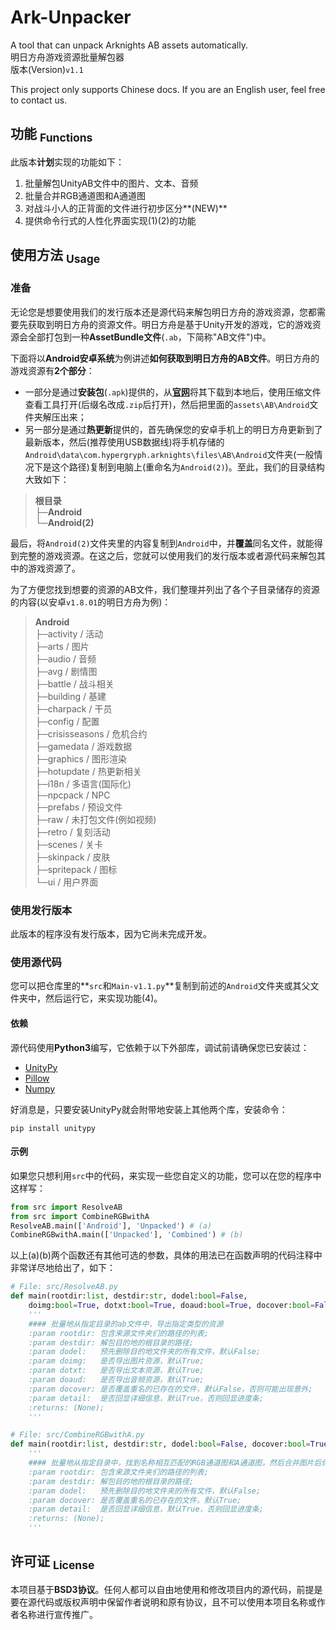 Ark-Unpacker
==========
A tool that can unpack Arknights AB assets automatically.  
明日方舟游戏资源批量解包器  
版本(Version)`v1.1`  

This project only supports Chinese docs. If you are an English user, feel free to contact us.

## 功能 <sub>Functions</sub>
此版本**计划**实现的功能如下：
1. 批量解包UnityAB文件中的图片、文本、音频
2. 批量合并RGB通道图和A通道图
3. 对战斗小人的正背面的文件进行初步区分**(NEW)**
4. 提供命令行式的人性化界面实现(1)(2)的功能

## 使用方法 <sub>Usage</sub>

### 准备
无论您是想要使用我们的发行版本还是源代码来解包明日方舟的游戏资源，您都需要先获取到明日方舟的资源文件。明日方舟是基于Unity开发的游戏，它的游戏资源会全部打包到一种**AssetBundle文件**(`.ab`，下简称"AB文件")中。

下面将以**Android安卓系统**为例讲述**如何获取到明日方舟的AB文件**。明日方舟的游戏资源有**2个部分**：
* 一部分是通过**安装包**(`.apk`)提供的，从[**官网**](https://ak.hypergryph.com)将其下载到本地后，使用压缩文件查看工具打开(后缀名改成`.zip`后打开)，然后把里面的`assets\AB\Android`文件夹解压出来；
* 另一部分是通过**热更新**提供的，首先确保您的安卓手机上的明日方舟更新到了最新版本，然后(推荐使用USB数据线)将手机存储的`Android\data\com.hypergryph.arknights\files\AB\Android`文件夹(一般情况下是这个路径)复制到电脑上(重命名为`Android(2)`)。至此，我们的目录结构大致如下：
> **根目录**  
> ├─**Android**  
> └─**Android(2)**  

最后，将`Android(2)`文件夹里的内容复制到`Android`中，并**覆盖**同名文件，就能得到完整的游戏资源。在这之后，您就可以使用我们的发行版本或者源代码来解包其中的游戏资源了。

为了方便您找到想要的资源的AB文件，我们整理并列出了各个子目录储存的资源的内容(以安卓`v1.8.01`的明日方舟为例)：
> **Android**  
> ├─activity / 活动   
> ├─arts / 图片  
> ├─audio / 音频  
> ├─avg / 剧情图  
> ├─battle / 战斗相关  
> ├─building / 基建  
> ├─charpack / 干员  
> ├─config / 配置  
> ├─crisisseasons / 危机合约  
> ├─gamedata / 游戏数据  
> ├─graphics / 图形渲染  
> ├─hotupdate / 热更新相关  
> ├─i18n / 多语言(国际化)  
> ├─npcpack / NPC  
> ├─prefabs / 预设文件  
> ├─raw / 未打包文件(例如视频)  
> ├─retro / 复刻活动  
> ├─scenes / 关卡  
> ├─skinpack / 皮肤  
> ├─spritepack / 图标  
> └─ui / 用户界面  

### 使用发行版本
此版本的程序没有发行版本，因为它尚未完成开发。

### 使用源代码
您可以把仓库里的**`src`和`Main-v1.1.py`**复制到前述的`Android`文件夹或其父文件夹中，然后运行它，来实现功能(4)。

#### 依赖
源代码使用**Python3**编写，它依赖于以下外部库，调试前请确保您已安装过：
* [UnityPy](https://github.com/K0lb3/UnityPy)  
* [Pillow](https://github.com/python-pillow/Pillow)  
* [Numpy](https://github.com/numpy/numpy)

好消息是，只要安装UnityPy就会附带地安装上其他两个库，安装命令：
```
pip install unitypy
```

#### 示例
如果您只想利用`src`中的代码，来实现一些您自定义的功能，您可以在您的程序中这样写：
```Python 
from src import ResolveAB
from src import CombineRGBwithA
ResolveAB.main(['Android'], 'Unpacked') # (a)
CombineRGBwithA.main(['Unpacked'], 'Combined') # (b)
```

以上(a)(b)两个函数还有其他可选的参数，具体的用法已在函数声明的代码注释中非常详尽地给出了，如下：
```Python
# File: src/ResolveAB.py
def main(rootdir:list, destdir:str, dodel:bool=False, 
    doimg:bool=True, dotxt:bool=True, doaud:bool=True, docover:bool=False, detail:bool=True):
    '''
    #### 批量地从指定目录的ab文件中，导出指定类型的资源
    :param rootdir: 包含来源文件夹们的路径的列表;
    :param destdir: 解包目的地的根目录的路径;
    :param dodel:   预先删除目的地文件夹的所有文件，默认False;
    :param doimg:   是否导出图片资源，默认True;
    :param dotxt:   是否导出文本资源，默认True;
    :param doaud:   是否导出音频资源，默认True;
    :param docover: 是否覆盖重名的已存在的文件，默认False，否则可能出现意外;
    :param detail:  是否回显详细信息，默认True，否则回显进度条;
    :returns: (None);
    '''

# File: src/CombineRGBwithA.py
def main(rootdir:list, destdir:str, dodel:bool=False, docover:bool=True, detail:bool=True):
    '''
    #### 批量地从指定目录中，找到名称相互匹配的RGB通道图和A通道图，然后合并图片后保存到另一目录
    :param rootdir: 包含来源文件夹们的路径的列表;
    :param destdir: 解包目的地的根目录的路径;
    :param dodel:   预先删除目的地文件夹的所有文件，默认False;
    :param docover: 是否覆盖重名的已存在的文件，默认True;
    :param detail:  是否回显详细信息，默认True，否则回显进度条;
    :returns: (None);
    '''
```

## 许可证 <sub>License</sub>
本项目基于**BSD3协议**。任何人都可以自由地使用和修改项目内的源代码，前提是要在源代码或版权声明中保留作者说明和原有协议，且不可以使用本项目名称或作者名称进行宣传推广。
